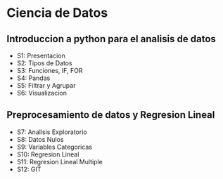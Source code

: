 # Ciencia de Datos

## Introduccion a python para el analisis de datos

- S1: Presentacion
- S2: Tipos de Datos
- S3: Funciones, IF, FOR
- S4: Pandas
- S5: Filtrar y Agrupar
- S6: Visualizacion

## Preprocesamiento de datos y Regresion Lineal

- S7: Analisis Exploratorio
- S8: Datos Nulos
- S9: Variables Categoricas
- S10: Regresion Lineal
- S11: Regresion Lineal Multiple
- S12: GIT

